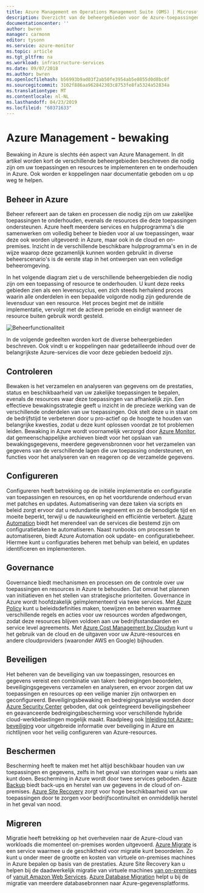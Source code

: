 ```yaml
---
title: Azure Management en Operations Management Suite (OMS) | Microsoft Docs
description: Overzicht van de beheergebieden voor de Azure-toepassingen en -resources met koppelingen naar inhoud in Azure beheerhulpprogramma's die eerder als Operations Management Suite (OMS) waren gebundeld.
documentationcenter: ''
author: bwren
manager: carmonm
editor: tysonn
ms.service: azure-monitor
ms.topic: article
ms.tgt_pltfrm: na
ms.workload: infrastructure-services
ms.date: 09/07/2018
ms.author: bwren
ms.openlocfilehash: b56993b9ad03f2ab50fe3954ab5e8855d0d8bc0f
ms.sourcegitcommit: 3102f886aa962842303c8753fe8fa5324a52834a
ms.translationtype: MT
ms.contentlocale: nl-NL
ms.lasthandoff: 04/23/2019
ms.locfileid: "60371633"
---
```

# <a name="azure-management---monitoring"></a>Azure Management - bewaking

Bewaking in Azure is slechts één aspect van Azure Management.  In dit artikel worden kort de verschillende beheergebieden beschreven die nodig zijn om uw toepassingen en resources te implementeren en te onderhouden in Azure. Ook worden er koppelingen naar documentatie geboden om u op weg te helpen.

## <a name="management-in-azure"></a>Beheer in Azure

Beheer refereert aan de taken en processen die nodig zijn om uw zakelijke toepassingen te onderhouden, evenals de resources die deze toepassingen ondersteunen.  Azure heeft meerdere services en hulpprogramma's die samenwerken om volledig beheer te bieden voor al uw toepassingen, waar deze ook worden uitgevoerd: in Azure, maar ook in de cloud en on-premises.  Inzicht in de verschillende beschikbare hulpprogramma's en in de wijze waarop deze gezamenlijk kunnen worden gebruikt in diverse beheerscenario's is de eerste stap in het ontwerpen van een volledige beheeromgeving.

In het volgende diagram ziet u de verschillende beheergebieden die nodig zijn om een toepassing of resource te onderhouden.  U kunt deze reeks gebieden zien als een levenscyclus, een zich steeds herhalend proces waarin alle onderdelen in een bepaalde volgorde nodig zijn gedurende de levensduur van een resource.  Het proces begint met de initiële implementatie, vervolgt met de actieve periode en eindigt wanneer de resource buiten gebruik wordt gesteld.

![Beheerfunctionaliteit](media/management-overview/management-capabilities.png)


In de volgende gedeelten worden kort de diverse beheergebieden beschreven. Ook vindt u er koppelingen naar gedetailleerde inhoud over de belangrijkste Azure-services die voor deze gebieden bedoeld zijn.

## <a name="monitor"></a>Controleren
Bewaken is het verzamelen en analyseren van gegevens om de prestaties, status en beschikbaarheid van uw zakelijke toepassingen te bepalen, evenals de resources waar deze toepassingen van afhankelijk zijn. Een effectieve bewakingsstrategie geeft u inzicht in de precieze werking van de verschillende onderdelen van uw toepassingen. Ook stelt deze u in staat om de bedrijfstijd te verbeteren door u pro-actief op de hoogte te houden van belangrijke kwesties, zodat u deze kunt oplossen voordat ze tot problemen leiden. Bewaking in Azure wordt voornamelijk verzorgd door [Azure Monitor](../azure-monitor/overview.md), dat gemeenschappelijke archieven biedt voor het opslaan van bewakingsgegevens, meerdere gegevensbronnen voor het verzamelen van gegevens van de verschillende lagen die uw toepassing ondersteunen, en functies voor het analyseren van en reageren op de verzamelde gegevens.

## <a name="configure"></a>Configureren
Configureren heeft betrekking op de initiële implementatie en configuratie van toepassingen en resources, en op het voortdurende onderhoud ervan met patches en updates.  Automatisering van deze taken via scripts en beleid zorgt ervoor dat u redundantie wegneemt en zo de benodigde tijd en moeite beperkt, terwijl u de nauwkeurigheid en efficiëntie verbetert.  [Azure Automation](../automation/automation-intro.md) biedt het merendeel van de services die bestemd zijn om configuratietaken te automatiseren.  Naast runbooks om processen te automatiseren, biedt Azure Automation ook update- en configuratiebeheer. Hiermee kunt u configuraties beheren met behulp van beleid, en updates identificeren en implementeren.

## <a name="govern"></a>Governance
Governance biedt mechanismen en processen om de controle over uw toepassingen en resources in Azure te behouden.  Dat omvat het plannen van initiatieven en het stellen van strategische prioriteiten.  Governance in Azure wordt hoofdzakelijk geïmplementeerd via twee services.  Met [Azure Policy](../governance/policy/overview.md) kunt u beleidsdefinities maken, toewijzen en beheren waarmee verschillende regels en acties voor uw resources worden afgedwongen, zodat deze resources blijven voldoen aan uw bedrijfsstandaarden en service level agreements. Met [Azure Cost Management by Cloudyn](../cost-management/overview.md) kunt u het gebruik van de cloud en de uitgaven voor uw Azure-resources en andere cloudproviders (waaronder AWS en Google) bijhouden.

## <a name="secure"></a>Beveiligen
Het beheren van de beveiliging van uw toepassingen, resources en gegevens vereist een combinatie van taken: bedreigingen beoordelen, beveiligingsgegevens verzamelen en analyseren, en ervoor zorgen dat uw toepassingen en resources op een veilige manier zijn ontworpen en geconfigureerd.  Beveiligingsbewaking en bedreigingsanalyse worden door [Azure Security Center](../security-center/security-center-intro.md) geboden, dat ook geïntegreerd beveiligingsbeheer en geavanceerde bedreigingsbescherming voor verschillende hybride cloud-werkbelastingen mogelijk maakt.  Raadpleeg ook [Inleiding tot Azure-beveiliging](../security/azure-security.md) voor uitgebreide informatie over beveiliging in Azure en richtlijnen voor het veilig configureren van Azure-resources.


## <a name="protect"></a>Beschermen
Bescherming heeft te maken met het altijd beschikbaar houden van uw toepassingen en gegevens, zelfs in het geval van storingen waar u niets aan kunt doen.  Bescherming in Azure wordt door twee services geboden.  [Azure Backup](../backup/backup-introduction-to-azure-backup.md) biedt back-ups en herstel van uw gegevens in de cloud of on-premises.    [Azure Site Recovery](../site-recovery/site-recovery-overview.md) zorgt voor hoge beschikbaarheid van uw toepassingen door te zorgen voor bedrijfscontinuïteit en onmiddellijk herstel in het geval van nood.

## <a name="migrate"></a>Migreren 
Migratie heeft betrekking op het overhevelen naar de Azure-cloud van workloads die momenteel on-premises worden uitgevoerd.  [Azure Migrate](../migrate/migrate-overview.md) is een service waarmee u de geschiktheid voor migratie kunt beoordelen. Zo kunt u onder meer de grootte en kosten van virtuele on-premises machines in Azure bepalen op basis van de prestaties.  Azure Site Recovery kan u helpen bij de daadwerkelijk migratie van virtuele machines [van on-premises](../site-recovery/migrate-tutorial-on-premises-azure.md) of [vanuit Amazon Web Services](../site-recovery/migrate-tutorial-aws-azure.md).  [Azure Database Migration](../dms/dms-overview.md) helpt u bij de migratie van meerdere databasebronnen naar Azure-gegevensplatforms.

